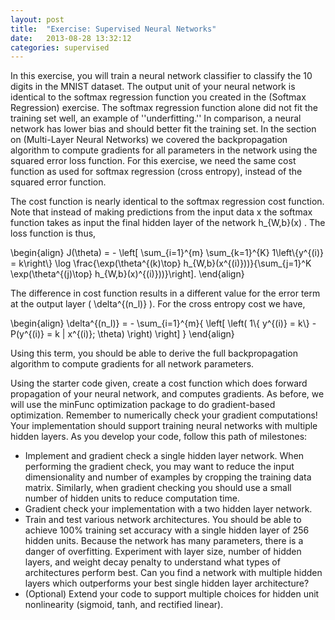 ```yaml
---
layout: post
title:  "Exercise: Supervised Neural Networks"
date:   2013-08-28 13:32:12
categories: supervised
---
```


In this exercise, you will train a neural network classifier to classify the 10 digits in the MNIST dataset. The output unit of your neural network is identical to the softmax regression function you created in the (Softmax Regression) exercise. The softmax regression function alone did not fit the training set well, an example of ''underfitting.'' In comparison, a neural network has lower bias and should better fit the training set. In the section on (Multi-Layer Neural Networks) we covered the backpropagation algorithm to compute gradients for all parameters in the network using the squared error loss function. For this exercise, we need the same cost function as used for softmax regression (cross entropy), instead of the squared error function.

The cost function is nearly identical to the softmax regression cost function. Note that instead of making predictions from the input data <m> x </m> the softmax function takes as input the final hidden layer of the network <m> h_{W,b}(x) </m>. The loss function is thus, 

<m>
\begin{align}
J(\theta) = - \left[ \sum_{i=1}^{m} \sum_{k=1}^{K}  1\left\{y^{(i)} = k\right\} \log \frac{\exp(\theta^{(k)\top} h_{W,b}(x^{(i)}))}{\sum_{j=1}^K \exp(\theta^{(j)\top} h_{W,b}(x)^{(i)}))}\right].
\end{align}
</m>

The difference in cost function results in a different value for the error term at the output layer (<m> \delta^{(n_l)} </m>). For the cross entropy cost we have,

<m>
\begin{align}
\delta^{(n_l)} = - \sum_{i=1}^{m}{ \left[ \left( 1\{ y^{(i)} = k\}  - P(y^{(i)} = k | x^{(i)}; \theta) \right) \right]  }
\end{align}
</m>

Using this term, you should be able to derive the full backpropagation algorithm to compute gradients for all network parameters. 

Using the starter code given, create a cost function which does forward propagation of your neural network, and computes gradients. As before, we will use the minFunc optimization package to do gradient-based optimization. Remember to numerically check your gradient computations! Your implementation should support training neural networks with multiple hidden layers. As you develop your code, follow this path of milestones:
* Implement and gradient check a single hidden layer network. When performing the gradient check, you may want to reduce the input dimensionality and number of examples by cropping the training data matrix. Similarly, when gradient checking you should use a small number of hidden units to reduce computation time.
* Gradient check your implementation with a two hidden layer network. 
* Train and test various network architectures. You should be able to achieve 100% training set accuracy with a single hidden layer of 256 hidden units. Because the network has many parameters, there is a danger of overfitting. Experiment with layer size, number of hidden layers, and weight decay penalty to understand what types of architectures perform best. Can you find a network with multiple hidden layers which outperforms your best single hidden layer architecture?
* (Optional) Extend your code to support multiple choices for hidden unit nonlinearity (sigmoid, tanh, and rectified linear).
